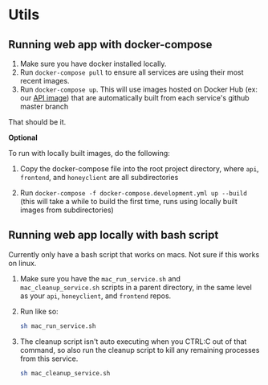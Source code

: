# Utils

## Running web app with docker-compose

1. Make sure you have docker installed locally.
2. Run `docker-compose pull` to ensure all services are using their most recent
   images.
3. Run `docker-compose up`. This will use images hosted on Docker Hub (ex: our [API image](https://hub.docker.com/repository/docker/csci4950tgt/api)) that are
   automatically built from each service's github master branch

That should be it.

**Optional**

To run with locally built images, do the following:

1. Copy the docker-compose file into the root project directory, where `api`,
   `frontend`, and `honeyclient` are all subdirectories

2. Run `docker-compose -f docker-compose.development.yml up --build` (this will take a while to build the first time,
   runs using locally built images from subdirectories)

## Running web app locally with bash script

Currently only have a bash script that works on macs. Not sure if this works on linux.

1. Make sure you have the `mac_run_service.sh` and `mac_cleanup_service.sh` scripts in a parent directory, in the same level as your `api`, `honeyclient`, and `frontend` repos.
2. Run like so:

   ```sh
   sh mac_run_service.sh
   ```

3. The cleanup script isn't auto executing when you CTRL:C out of that command, so also run the cleanup script to kill any remaining processes from this service.

   ```sh
   sh mac_cleanup_service.sh
   ```

